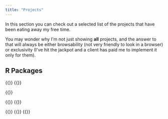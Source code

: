```yaml
---
title: "Projects"
---
```


In this section you can check out a selected list of the projects that have been eating away my free time. 

You may wonder why I'm not just showing **all** projects, and the answer to that will always be either browsability (not very friendly to look in a browser) or exclusivity (I've hit the jackpot and a client has paid me to implement it only for them).

## R Packages

{{<container class="package">}}
{{<project 
    title =   "harrypotter"
    image =   "https://raw.githubusercontent.com/aljrico/harrypotter/master/man/figures/logo.png"
    link =    "https://github.com/aljrico/harrypotter"
    content = "Set of colour palettes inspired in the Harry Potter universe."
    style = "#1f2430"
	>}}

{{<project 
    title =   "gameofthrones"
    image =    "https://raw.githubusercontent.com/aljrico/gameofthrones/master/man/figures/logo.png"
    link =    "https://github.com/aljrico/gameofthrones"
    content = "Set of colour palettes inspired in the Game of Thrones universe."
	>}}

{{<project 
    title =   "rfinance"
    image =    "https://raw.githubusercontent.com/aljrico/rfinance/master/man/figures/logo.png"
    link =    "https://github.com/aljrico/rfinance"
    content = "User-friendly API for financial analysis with R"
	>}}
{{</container>}}

{{<container class="other">}}
{{<project 
    title =   "planets"
    image =    "https://raw.githubusercontent.com/aljrico/planets/master/man/planets.png"
    link =    "https://github.com/aljrico/planets"
    content = "Very accessible data for all known planets"
	>}}
{{</container>}}

